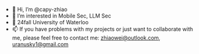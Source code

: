- 👋 Hi, I’m @capy-zhiao
- 👀 I’m interested in Mobile Sec, LLM Sec
- 🐣 24fall University of Waterloo
- 📫 If you have problems with my projects or just want to collaborate with me, please feel free to contact me: zhiaowei@outlook.com, uranusky1@gmail.com

<!---
capy-zhiao/capy-zhiao is a ✨ special ✨ repository because its `README.md` (this file) appears on your GitHub profile.
You can click the Preview link to take a look at your changes.
--->
